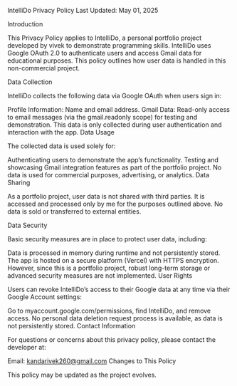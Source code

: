 IntelliDo Privacy Policy
Last Updated: May 01, 2025

Introduction

This Privacy Policy applies to IntelliDo, a personal portfolio project developed by vivek  to demonstrate programming skills. IntelliDo uses Google OAuth 2.0 to authenticate users and access Gmail data for educational purposes. This policy outlines how user data is handled in this non-commercial project.

Data Collection

IntelliDo collects the following data via Google OAuth when users sign in:

Profile Information: Name and email address.
Gmail Data: Read-only access to email messages (via the gmail.readonly scope) for testing and demonstration.
This data is only collected during user authentication and interaction with the app.
Data Usage

The collected data is used solely for:

Authenticating users to demonstrate the app’s functionality.
Testing and showcasing Gmail integration features as part of the portfolio project.
No data is used for commercial purposes, advertising, or analytics.
Data Sharing

As a portfolio project, user data is not shared with third parties. It is accessed and processed only by me for the purposes outlined above. No data is sold or transferred to external entities.

Data Security

Basic security measures are in place to protect user data, including:

Data is processed in memory during runtime and not persistently stored.
The app is hosted on a secure platform (Vercel) with HTTPS encryption.
However, since this is a portfolio project, robust long-term storage or advanced security measures are not implemented.
User Rights

Users can revoke IntelliDo’s access to their Google data at any time via their Google Account settings:

Go to myaccount.google.com/permissions, find IntelliDo, and remove access.
No personal data deletion request process is available, as data is not persistently stored.
Contact Information

For questions or concerns about this privacy policy, please contact the developer at:

Email: kandarivek260@gmail.com
Changes to This Policy

This policy may be updated as the project evolves. 